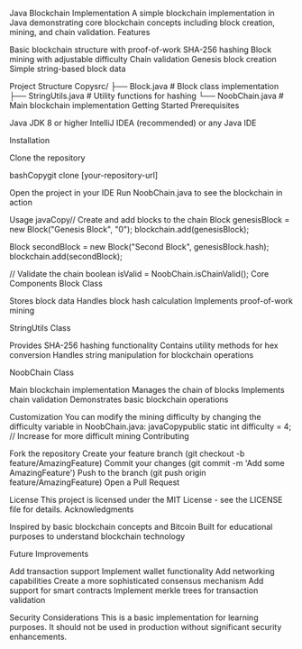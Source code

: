 Java Blockchain Implementation
A simple blockchain implementation in Java demonstrating core blockchain concepts including block creation, mining, and chain validation.
Features

Basic blockchain structure with proof-of-work
SHA-256 hashing
Block mining with adjustable difficulty
Chain validation
Genesis block creation
Simple string-based block data

Project Structure
Copysrc/
├── Block.java         # Block class implementation
├── StringUtils.java   # Utility functions for hashing
└── NoobChain.java     # Main blockchain implementation
Getting Started
Prerequisites

Java JDK 8 or higher
IntelliJ IDEA (recommended) or any Java IDE

Installation

Clone the repository

bashCopygit clone [your-repository-url]

Open the project in your IDE
Run NoobChain.java to see the blockchain in action

Usage
javaCopy// Create and add blocks to the chain
Block genesisBlock = new Block("Genesis Block", "0");
blockchain.add(genesisBlock);

Block secondBlock = new Block("Second Block", genesisBlock.hash);
blockchain.add(secondBlock);

// Validate the chain
boolean isValid = NoobChain.isChainValid();
Core Components
Block Class

Stores block data
Handles block hash calculation
Implements proof-of-work mining

StringUtils Class

Provides SHA-256 hashing functionality
Contains utility methods for hex conversion
Handles string manipulation for blockchain operations

NoobChain Class

Main blockchain implementation
Manages the chain of blocks
Implements chain validation
Demonstrates basic blockchain operations

Customization
You can modify the mining difficulty by changing the difficulty variable in NoobChain.java:
javaCopypublic static int difficulty = 4; // Increase for more difficult mining
Contributing

Fork the repository
Create your feature branch (git checkout -b feature/AmazingFeature)
Commit your changes (git commit -m 'Add some AmazingFeature')
Push to the branch (git push origin feature/AmazingFeature)
Open a Pull Request

License
This project is licensed under the MIT License - see the LICENSE file for details.
Acknowledgments

Inspired by basic blockchain concepts and Bitcoin
Built for educational purposes to understand blockchain technology

Future Improvements

 Add transaction support
 Implement wallet functionality
 Add networking capabilities
 Create a more sophisticated consensus mechanism
 Add support for smart contracts
 Implement merkle trees for transaction validation

Security Considerations
This is a basic implementation for learning purposes. It should not be used in production without significant security enhancements.
